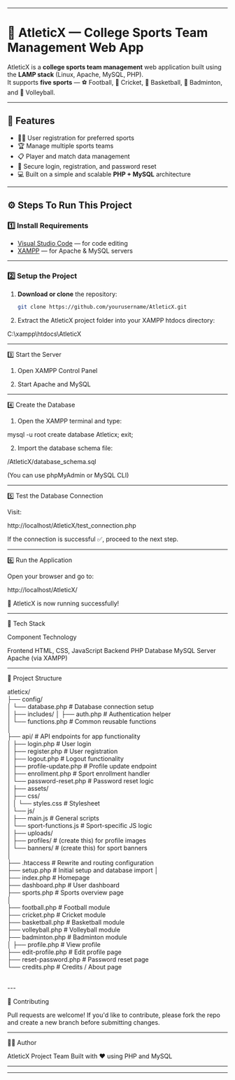 

---

# 🏅 AtleticX — College Sports Team Management Web App

AtleticX is a **college sports team management** web application built using the **LAMP stack** (Linux, Apache, MySQL, PHP).  
It supports **five sports** — ⚽ Football, 🏏 Cricket, 🏀 Basketball, 🏸 Badminton, and 🏐 Volleyball.

---

## 🚀 Features
- 🧑‍🎓 User registration for preferred sports  
- 🏆 Manage multiple sports teams  
- 📋 Player and match data management  
- 🔐 Secure login, registration, and password reset  
- 💻 Built on a simple and scalable **PHP + MySQL** architecture  

---

## ⚙️ Steps To Run This Project

### 1️⃣ Install Requirements
- [Visual Studio Code](https://code.visualstudio.com/) — for code editing  
- [XAMPP](https://www.apachefriends.org/download.html) — for Apache & MySQL servers  

---

### 2️⃣ Setup the Project
1. **Download or clone** the repository:  
   ```bash
   git clone https://github.com/yourusername/AtleticX.git

2. Extract the AtleticX project folder into your XAMPP htdocs directory:

C:\xampp\htdocs\AtleticX




---

3️⃣ Start the Server

1. Open XAMPP Control Panel


2. Start Apache and MySQL




---

4️⃣ Create the Database

1. Open the XAMPP terminal and type:

mysql -u root
create database Atleticx;
exit;


2. Import the database schema file:

/AtleticX/database_schema.sql

(You can use phpMyAdmin or MySQL CLI)




---

5️⃣ Test the Database Connection

Visit:

http://localhost/AtleticX/test_connection.php

If the connection is successful ✅, proceed to the next step.


---

6️⃣ Run the Application

Open your browser and go to:

http://localhost/AtleticX/

🎉 AtleticX is now running successfully!


---

🧰 Tech Stack

Component	Technology

Frontend	HTML, CSS, JavaScript
Backend	PHP
Database	MySQL
Server	Apache (via XAMPP)



---

📁 Project Structure

atleticx/<br>
├── config/<br>
│   └── database.php                # Database connection setup<br>
│
├── includes/
│   ├── auth.php                    # Authentication helper<br>
│   └── functions.php               # Common reusable functions<br>
│<br>
├── api/                            # API endpoints for app functionality<br>
│   ├── login.php                   # User login<br>
│   ├── register.php                # User registration<br>
│   ├── logout.php                  # Logout functionality<br>
│   ├── profile-update.php          # Profile update endpoint<br>
│   ├── enrollment.php              # Sport enrollment handler<br>
│   └── password-reset.php          # Password reset logic<br>
│
├── assets/<br>
│   ├── css/<br>
│   │   └── styles.css              # Stylesheet<br>
│   └── js/<br>
│       ├── main.js                 # General scripts<br>
│       └── sport-functions.js      # Sport-specific JS logic<br>
│
├── uploads/<br>
│   ├── profiles/                   # (create this) for profile images<br>
│   └── banners/                    # (create this) for sport banners<br>
│<br>
├── .htaccess                       # Rewrite and routing configuration<br>
├── setup.php                       # Initial setup and database import
│<br>
├── index.php                       # Homepage<br>
├── dashboard.php                   # User dashboard<br>
├── sports.php                      # Sports overview page<br>
│<br>
├── football.php                    # Football module<br>
├── cricket.php                     # Cricket module<br>
├── basketball.php                  # Basketball module<br>
├── volleyball.php                  # Volleyball module<br>
├── badminton.php                   # Badminton module<br>
│
├── profile.php                     # View profile<br>
├── edit-profile.php                # Edit profile page<br>
├── reset-password.php              # Password reset page<br>
└── credits.php                     # Credits / About page<br>

<br>
---

💬 Contributing

Pull requests are welcome!
If you'd like to contribute, please fork the repo and create a new branch before submitting changes.


---

🧑‍💻 Author

AtleticX Project Team
Built with ❤️ using PHP and MySQL


---

---
